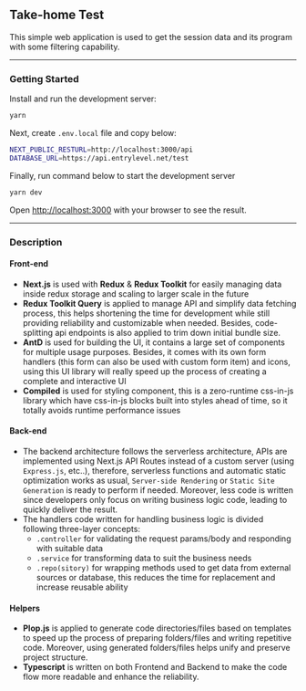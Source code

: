 ## Take-home Test
This simple web application is used to get the session data and its program with some filtering capability.  

---
### Getting Started

Install and run the development server:

```bash
yarn
```

Next, create ``.env.local`` file and copy below:
```bash
NEXT_PUBLIC_RESTURL=http://localhost:3000/api
DATABASE_URL=https://api.entrylevel.net/test
```

Finally, run command below to start the development server
```bash
yarn dev
```

Open [http://localhost:3000](http://localhost:3000) with your browser to see the result.

---

### Description
#### Front-end

- **Next.js** is used with **Redux** & **Redux Toolkit** for easily managing data inside redux storage and scaling to larger scale in the future 
- **Redux Toolkit Query** is applied to manage API and simplify data fetching process, this helps shortening the time for development while still providing reliability and customizable when needed. Besides, code-splitting api endpoints is also applied to trim down initial bundle size.
- **AntD** is used for building the UI, it contains a large set of components for multiple usage purposes. Besides, it comes with its own form handlers (this form can also be used with custom form item) and icons, using this UI library will really speed up the process of creating a complete and interactive UI
- **Compiled** is used for styling component, this is a zero-runtime css-in-js library which have css-in-js blocks built into styles ahead of time, so it totally avoids runtime performance issues

#### Back-end

- The backend architecture follows the serverless architecture, APIs are implemented using Next.js API Routes instead of a custom server (using ``Express.js``, etc..), therefore, serverless functions and automatic static optimization works as usual, ``Server-side Rendering`` or ``Static Site Generation`` is ready to perform if needed. Moreover, less code is written since developers only focus on writing business logic code, leading to quickly deliver the result.
- The handlers code written for handling business logic is divided following three-layer concepts:
  - `.controller` for validating the request params/body and responding with suitable data
  - `.service` for transforming data to suit the business needs
  - `.repo(sitory)` for wrapping methods used to get data from external sources or database, this reduces the time for replacement and increase reusable ability

#### Helpers

- **Plop.js** is applied to generate code directories/files based on templates to speed up the process of preparing folders/files and writing repetitive code. Moreover, using generated folders/files helps unify and preserve project structure.
- **Typescript** is written on both Frontend and Backend to make the code flow more readable and enhance the reliability.